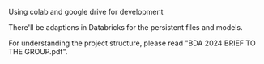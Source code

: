 Using colab and google drive for development

There'll be adaptions in Databricks for the persistent files and models.

For understanding the project structure, please read "BDA 2024 BRIEF TO THE GROUP.pdf".
